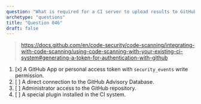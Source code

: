 ```yaml
---
question: "What is required for a CI server to upload results to GitHub?"
archetype: "questions"
title: "Question 046"
draft: false
---
```


> https://docs.github.com/en/code-security/code-scanning/integrating-with-code-scanning/using-code-scanning-with-your-existing-ci-system#generating-a-token-for-authentication-with-github
1. [x] A GitHub App or personal access token with `security_events` write permission.
1. [ ] A direct connection to the GitHub Advisory Database.
1. [ ] Administrator access to the GitHub repository.
1. [ ] A special plugin installed in the CI system.
